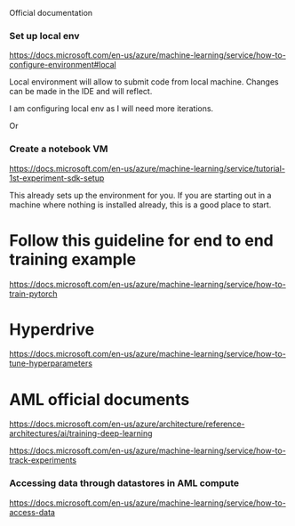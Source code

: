Official documentation
### Set up local env
https://docs.microsoft.com/en-us/azure/machine-learning/service/how-to-configure-environment#local

Local environment will allow to submit code from local machine. Changes can be made in the IDE and will reflect.

I am configuring local env as I will need more iterations.

Or 

### Create a notebook VM
https://docs.microsoft.com/en-us/azure/machine-learning/service/tutorial-1st-experiment-sdk-setup

This already sets up the environment for you. If you are starting out in a machine where nothing is installed already, this is a good place to start.

# Follow this guideline for end to end training example
https://docs.microsoft.com/en-us/azure/machine-learning/service/how-to-train-pytorch

# Hyperdrive

https://docs.microsoft.com/en-us/azure/machine-learning/service/how-to-tune-hyperparameters

# AML official documents


https://docs.microsoft.com/en-us/azure/architecture/reference-architectures/ai/training-deep-learning

https://docs.microsoft.com/en-us/azure/machine-learning/service/how-to-track-experiments

### Accessing data through datastores in AML compute

https://docs.microsoft.com/en-us/azure/machine-learning/service/how-to-access-data